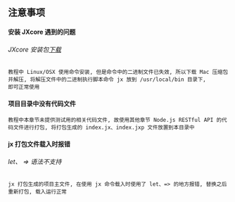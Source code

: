 ## 注意事项

#### 安装 JXcore 遇到的问题

###### JXcore 安装包[下载](https://github.com/jxcore/jxcore-release)

```
教程中 Linux/OSX 使用命令安装, 但是命令中的二进制文件已失效, 所以下载 Mac 压缩包并解压, 将解压文件中的二进制执行脚本命令 jx 放到 /usr/local/bin 目录下, 
即可正常使用
```



#### 项目目录中没有代码文件

```
教程中本章节未提供测试用的相关代码文件, 故使用其他章节 Node.js RESTful API 的代码文件进行打包, 将打包生成的 index.jx、index.jxp 文件放置到本目录中
```



#### jx 打包文件载入时报错

###### let、 => 语法不支持

```
jx 打包生成的项目主文件, 在使用 jx 命令载入时使用了 let、=> 的地方报错, 替换之后重新打包, 载入运行正常
```



